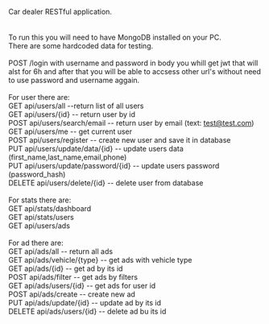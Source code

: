 Car dealer RESTful application.</br>
</br></br>
To run this you will need to have MongoDB installed on your PC.</br>
There are some hardcoded data for testing.</br>
</br>
POST /login with username and password in body you whill get jwt that will alst for 6h and after that you will be able to accsess other url's without need to use password and username aggain.</br>
</br>
For user there are:</br>
  GET api/users/all --return list of all users</br>
  GET api/users/{id} -- return user by id</br>
  POST api/users/search/email -- return user by email (text: test@test.com)</br>
  GET api/users/me -- get current user</br>
  POST api/users/register -- create new user and save it in database </br>
  PUT api/users/update/data/{id} -- update users data (first_name,last_name,email,phone)</br>
  PUT api/users/update/password/{id} -- update users password (password_hash)</br>
  DELETE api/users/delete/{id} -- delete user from database</br>
  </br>
For stats there are:</br>
  GET api/stats/dashboard</br>
  GET api/stats/users</br>
  GET api/users/ads</br>
  </br>
For ad there are:</br>
  GET api/ads/all -- return all ads</br>
  GET api/ads/vehicle/{type} -- get ads with vehicle type</br>
  GET api/ads/{id} -- get ad by its id</br>
  POST api/ads/filter -- get ads by filters</br>
  GET api/ads/users/{id} -- get ads for user id</br>
  POST api/ads/create -- create new ad</br>
  PUT api/ads/update/{id} -- update ad by its id</br>
  DELETE api/ads/users/{id} -- delete ad bu its id</br>
